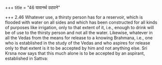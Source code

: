 +++
title = "46 यावानर्थ उदपाने"

+++
2.46 Whatever use, a thirsty person has for a reservoir, which is flooded with water on all sides and which has been constructed for all kinds of purposes like irrigation, only to that extent of it, i.e.,
enough to drink will be of use to the thirsty person and not all the water. Likewise, whatever in all the Vedas from the means for release to a knowing Brahmana, i.e., one who is established in the study of the Vedas and who aspires for release only to that extent is it to be accepted by him and not anything else. Sri Krsna now says that this much alone is to be accepted by an aspirant, established in Sattva:
